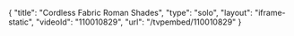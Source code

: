 {
    "title": "Cordless Fabric Roman Shades",
    "type": "solo",
    "layout": "iframe-static",
    "videoId": "110010829",
    "url": "\/tvpembed\/110010829"
}